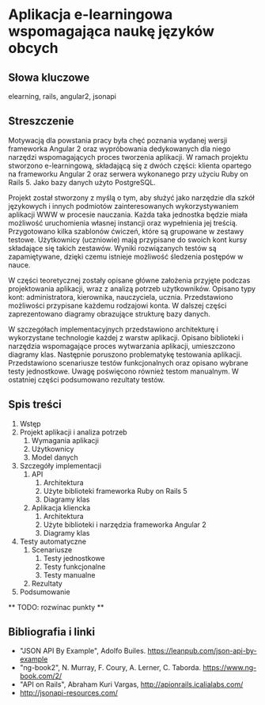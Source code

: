 # Aplikacja e-learningowa wspomagająca naukę języków obcych

## Słowa kluczowe

elearning, rails, angular2, jsonapi

## Streszczenie

Motywacją dla powstania pracy była chęć poznania wydanej wersji frameworka Angular 2 oraz wypróbowania dedykowanych dla niego narzędzi wspomagających proces tworzenia aplikacji. W ramach projektu stworzono e-learningową, składającą się z dwóch części: klienta opartego na frameworku Angular 2 oraz serwera wykonanego przy użyciu Ruby on Rails 5. Jako bazy danych użyto PostgreSQL.

Projekt został stworzony z myślą o tym, aby służyć jako narzędzie dla szkół językowych i innych podmiotów zainteresowanych wykorzystywaniem aplikacji WWW w procesie nauczania. Każda taka jednostka będzie miała możliwość uruchomienia własnej instancji oraz wypełnienia jej treścią. Przygotowano kilka szablonów ćwiczeń, które są grupowane w zestawy testowe. Użytkownicy (uczniowie) mają przypisane do swoich kont kursy składające się takich zestawów. Wyniki rozwiązanych testów są zapamiętywane, dzięki czemu istnieje możliwość śledzenia postępów w nauce.

W części teoretycznej zostały opisane główne założenia przyjęte podczas projektowania aplikacji, wraz z analizą potrzeb użytkowników. Opisano typy kont: administratora, kierownika, nauczyciela, ucznia. Przedstawiono możliwości przypisane każdemu rodzajowi konta. W dalszej części zaprezentowano diagramy obrazujące strukturę bazy danych.

W szczegółach implementacyjnych przedstawiono architekturę i wykorzystane technologie każdej z warstw aplikacji. Opisano biblioteki i narzędzia wspomagające proces wytwarzania aplikacji, umieszczono diagramy klas. Następnie poruszono problematykę testowania aplikacji. Przedstawiono scenariusze testów funkcjonalnych oraz opisano wybrane testy jednostkowe. Uwagę poświęcono również testom manualnym. W ostatniej części podsumowano rezultaty testów.



## Spis treści

1. Wstęp
1. Projekt aplikacji i analiza potrzeb
   1. Wymagania aplikacji
   1. Użytkownicy
   1. Model danych
1. Szczegóły implementacji
   1. API
      1. Architektura
      1. Użyte biblioteki frameworka Ruby on Rails 5
      1. Diagramy klas
   1. Aplikacja kliencka
      1. Architektura
      1. Użyte biblioteki i narzędzia frameworka Angular 2
      1. Diagramy klas
1. Testy automatyczne
   1. Scenariusze
      1. Testy jednostkowe
      1. Testy funkcjonalne
      1. Testy manualne
   1. Rezultaty
1. Podsumowanie

** TODO: rozwinac punkty **

## Bibliografia i linki

* "JSON API By Example", Adolfo Builes. https://leanpub.com/json-api-by-example
* "ng-book2", N. Murray, F. Coury, A. Lerner, C. Taborda. https://www.ng-book.com/2/
* "API on Rails", Abraham Kuri Vargas, http://apionrails.icalialabs.com/
* http://jsonapi-resources.com/
